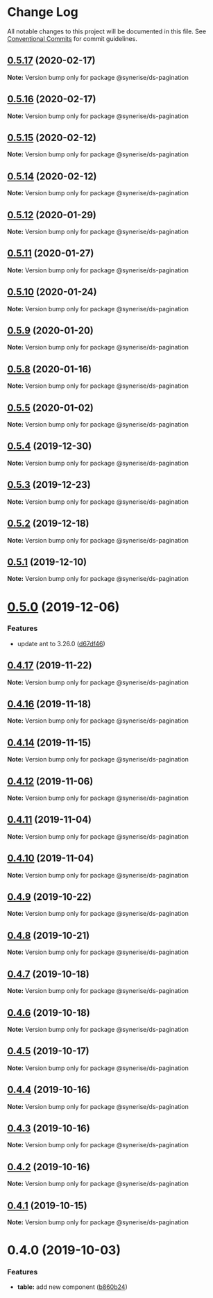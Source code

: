# Change Log

All notable changes to this project will be documented in this file.
See [Conventional Commits](https://conventionalcommits.org) for commit guidelines.

## [0.5.17](https://github.com/synerise/synerise-design/compare/@synerise/ds-pagination@0.5.16...@synerise/ds-pagination@0.5.17) (2020-02-17)

**Note:** Version bump only for package @synerise/ds-pagination

## [0.5.16](https://github.com/synerise/synerise-design/compare/@synerise/ds-pagination@0.5.15...@synerise/ds-pagination@0.5.16) (2020-02-17)

**Note:** Version bump only for package @synerise/ds-pagination

## [0.5.15](https://github.com/synerise/synerise-design/compare/@synerise/ds-pagination@0.5.14...@synerise/ds-pagination@0.5.15) (2020-02-12)

**Note:** Version bump only for package @synerise/ds-pagination

## [0.5.14](https://github.com/synerise/synerise-design/compare/@synerise/ds-pagination@0.5.13...@synerise/ds-pagination@0.5.14) (2020-02-12)

**Note:** Version bump only for package @synerise/ds-pagination

## [0.5.12](https://github.com/synerise/synerise-design/compare/@synerise/ds-pagination@0.5.11...@synerise/ds-pagination@0.5.12) (2020-01-29)

**Note:** Version bump only for package @synerise/ds-pagination

## [0.5.11](https://github.com/synerise/synerise-design/compare/@synerise/ds-pagination@0.5.10...@synerise/ds-pagination@0.5.11) (2020-01-27)

**Note:** Version bump only for package @synerise/ds-pagination

## [0.5.10](https://github.com/synerise/synerise-design/compare/@synerise/ds-pagination@0.5.9...@synerise/ds-pagination@0.5.10) (2020-01-24)

**Note:** Version bump only for package @synerise/ds-pagination

## [0.5.9](https://github.com/synerise/synerise-design/compare/@synerise/ds-pagination@0.5.8...@synerise/ds-pagination@0.5.9) (2020-01-20)

**Note:** Version bump only for package @synerise/ds-pagination

## [0.5.8](https://github.com/synerise/synerise-design/compare/@synerise/ds-pagination@0.5.7...@synerise/ds-pagination@0.5.8) (2020-01-16)

**Note:** Version bump only for package @synerise/ds-pagination

## [0.5.5](https://github.com/synerise/synerise-design/compare/@synerise/ds-pagination@0.5.4...@synerise/ds-pagination@0.5.5) (2020-01-02)

**Note:** Version bump only for package @synerise/ds-pagination

## [0.5.4](https://github.com/synerise/synerise-design/compare/@synerise/ds-pagination@0.5.3...@synerise/ds-pagination@0.5.4) (2019-12-30)

**Note:** Version bump only for package @synerise/ds-pagination

## [0.5.3](https://github.com/synerise/synerise-design/compare/@synerise/ds-pagination@0.5.2...@synerise/ds-pagination@0.5.3) (2019-12-23)

**Note:** Version bump only for package @synerise/ds-pagination

## [0.5.2](https://github.com/synerise/synerise-design/compare/@synerise/ds-pagination@0.5.1...@synerise/ds-pagination@0.5.2) (2019-12-18)

**Note:** Version bump only for package @synerise/ds-pagination

## [0.5.1](https://github.com/synerise/synerise-design/compare/@synerise/ds-pagination@0.5.0...@synerise/ds-pagination@0.5.1) (2019-12-10)

**Note:** Version bump only for package @synerise/ds-pagination

# [0.5.0](https://github.com/synerise/synerise-design/compare/@synerise/ds-pagination@0.4.17...@synerise/ds-pagination@0.5.0) (2019-12-06)

### Features

- update ant to 3.26.0 ([d67df46](https://github.com/synerise/synerise-design/commit/d67df4605844fb09680096df333886db40cb7c32))

## [0.4.17](https://github.com/synerise/synerise-design/compare/@synerise/ds-pagination@0.4.16...@synerise/ds-pagination@0.4.17) (2019-11-22)

**Note:** Version bump only for package @synerise/ds-pagination

## [0.4.16](https://github.com/synerise/synerise-design/compare/@synerise/ds-pagination@0.4.15...@synerise/ds-pagination@0.4.16) (2019-11-18)

**Note:** Version bump only for package @synerise/ds-pagination

## [0.4.14](https://github.com/synerise/synerise-design/compare/@synerise/ds-pagination@0.4.13...@synerise/ds-pagination@0.4.14) (2019-11-15)

**Note:** Version bump only for package @synerise/ds-pagination

## [0.4.12](https://github.com/synerise/synerise-design/compare/@synerise/ds-pagination@0.4.11...@synerise/ds-pagination@0.4.12) (2019-11-06)

**Note:** Version bump only for package @synerise/ds-pagination

## [0.4.11](https://github.com/synerise/synerise-design/compare/@synerise/ds-pagination@0.4.10...@synerise/ds-pagination@0.4.11) (2019-11-04)

**Note:** Version bump only for package @synerise/ds-pagination

## [0.4.10](https://github.com/synerise/synerise-design/compare/@synerise/ds-pagination@0.4.9...@synerise/ds-pagination@0.4.10) (2019-11-04)

**Note:** Version bump only for package @synerise/ds-pagination

## [0.4.9](https://github.com/synerise/synerise-design/compare/@synerise/ds-pagination@0.4.8...@synerise/ds-pagination@0.4.9) (2019-10-22)

**Note:** Version bump only for package @synerise/ds-pagination

## [0.4.8](https://github.com/synerise/synerise-design/compare/@synerise/ds-pagination@0.4.7...@synerise/ds-pagination@0.4.8) (2019-10-21)

**Note:** Version bump only for package @synerise/ds-pagination

## [0.4.7](https://github.com/synerise/synerise-design/compare/@synerise/ds-pagination@0.4.6...@synerise/ds-pagination@0.4.7) (2019-10-18)

**Note:** Version bump only for package @synerise/ds-pagination

## [0.4.6](https://github.com/synerise/synerise-design/compare/@synerise/ds-pagination@0.4.5...@synerise/ds-pagination@0.4.6) (2019-10-18)

**Note:** Version bump only for package @synerise/ds-pagination

## [0.4.5](https://github.com/synerise/synerise-design/compare/@synerise/ds-pagination@0.4.4...@synerise/ds-pagination@0.4.5) (2019-10-17)

**Note:** Version bump only for package @synerise/ds-pagination

## [0.4.4](https://github.com/synerise/synerise-design/compare/@synerise/ds-pagination@0.4.3...@synerise/ds-pagination@0.4.4) (2019-10-16)

**Note:** Version bump only for package @synerise/ds-pagination

## [0.4.3](https://github.com/synerise/synerise-design/compare/@synerise/ds-pagination@0.4.2...@synerise/ds-pagination@0.4.3) (2019-10-16)

**Note:** Version bump only for package @synerise/ds-pagination

## [0.4.2](https://github.com/synerise/synerise-design/compare/@synerise/ds-pagination@0.4.1...@synerise/ds-pagination@0.4.2) (2019-10-16)

**Note:** Version bump only for package @synerise/ds-pagination

## [0.4.1](https://github.com/synerise/synerise-design/compare/@synerise/ds-pagination@0.4.0...@synerise/ds-pagination@0.4.1) (2019-10-15)

**Note:** Version bump only for package @synerise/ds-pagination

# 0.4.0 (2019-10-03)

### Features

- **table:** add new component ([b860b24](https://github.com/synerise/synerise-design/commit/b860b24))
